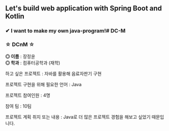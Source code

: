 ## Let's build web application with Spring Boot and Kotlin
### ✔︎ I want to make my own java-program!# DC-M

### ☆ DCnM ☆ ###

**◎ 이름** : 장정윤<br/>
**◎ 학과** : 컴퓨터공학과 (재학)


하고 싶은 프로젝트 : 자바를 활용해 음료자판기 구현


프로젝트 구현을 위해 필요한 언어 : Java

프로젝트 참여인원 : 4명

참여 팀 : 10팀

프로젝트 계획 취지 또는 내용 : Java로 더 많은 프로젝트 경험을 해보고 싶었기 때문입니다.
